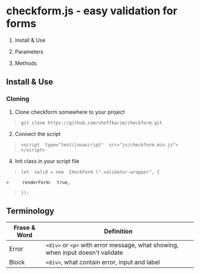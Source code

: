 # checkform.js - easy validation for forms

1. Install & Use

2. Parameters

3. Methods

## Install & Use

### Cloning

1. Clone checkform somewhere to your project

> `git clone https://github.com/shoffkarim/checkform.git`

2. Connect the script

> `<script  type="text/javascript"  src="js/checkform.min.js"></script>`

4. Init class in your script file

>     let  valid = new  CheckForm (".validator-wrapper", {
	>     renderForm:  true,
>     });
## Terminology
|Frase & Word|Definition  |
|--|--|
| Error | `<div>` or `<p>` with error message, what showing, when input doesn't validate |
|Block|`<div>`, what contain error, input and label|

